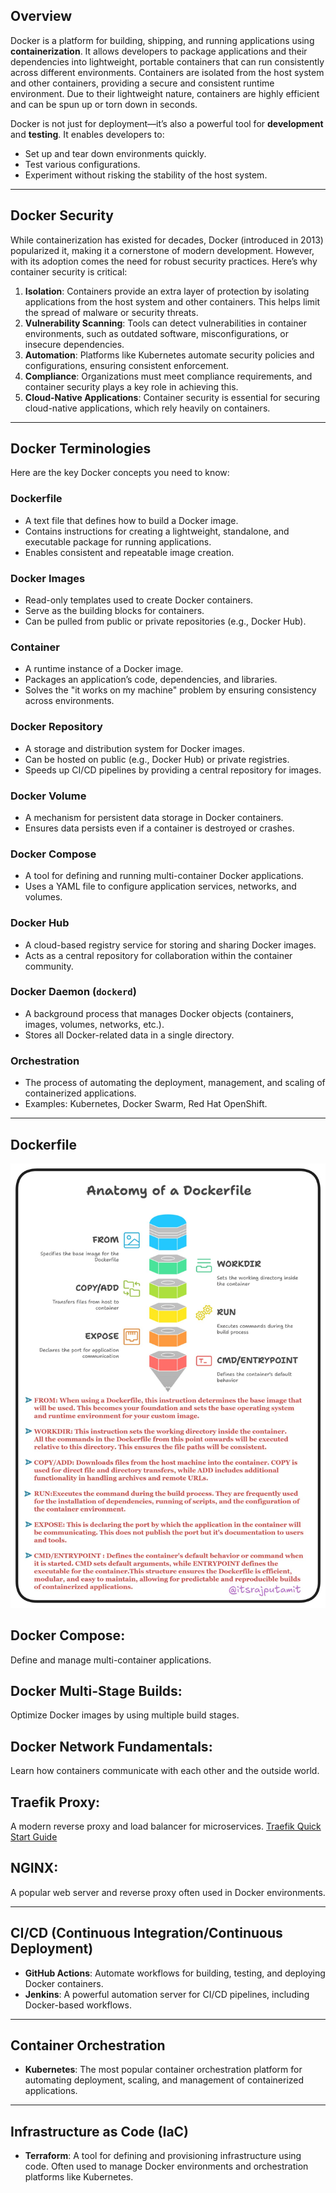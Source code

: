 ## **Overview**
Docker is a platform for building, shipping, and running applications using **containerization**. It allows developers to package applications and their dependencies into lightweight, portable containers that can run consistently across different environments. Containers are isolated from the host system and other containers, providing a secure and consistent runtime environment. Due to their lightweight nature, containers are highly efficient and can be spun up or torn down in seconds.

Docker is not just for deployment—it’s also a powerful tool for **development** and **testing**. It enables developers to:
- Set up and tear down environments quickly.
- Test various configurations.
- Experiment without risking the stability of the host system.

---
## **Docker Security**
While containerization has existed for decades, Docker (introduced in 2013) popularized it, making it a cornerstone of modern development. However, with its adoption comes the need for robust security practices. Here’s why container security is critical:

1. **Isolation**: Containers provide an extra layer of protection by isolating applications from the host system and other containers. This helps limit the spread of malware or security threats.
2. **Vulnerability Scanning**: Tools can detect vulnerabilities in container environments, such as outdated software, misconfigurations, or insecure dependencies.
3. **Automation**: Platforms like Kubernetes automate security policies and configurations, ensuring consistent enforcement.
4. **Compliance**: Organizations must meet compliance requirements, and container security plays a key role in achieving this.
5. **Cloud-Native Applications**: Container security is essential for securing cloud-native applications, which rely heavily on containers.

---

## **Docker Terminologies**
Here are the key Docker concepts you need to know:

### **Dockerfile**
- A text file that defines how to build a Docker image.
- Contains instructions for creating a lightweight, standalone, and executable package for running applications.
- Enables consistent and repeatable image creation.

### **Docker Images**
- Read-only templates used to create Docker containers.
- Serve as the building blocks for containers.
- Can be pulled from public or private repositories (e.g., Docker Hub).

### **Container** 

- A runtime instance of a Docker image.
- Packages an application’s code, dependencies, and libraries.
- Solves the "it works on my machine" problem by ensuring consistency across environments.

### **Docker Repository**
- A storage and distribution system for Docker images.
- Can be hosted on public (e.g., Docker Hub) or private registries.
- Speeds up CI/CD pipelines by providing a central repository for images.

### **Docker Volume**
- A mechanism for persistent data storage in Docker containers.
- Ensures data persists even if a container is destroyed or crashes.

### **Docker Compose**
- A tool for defining and running multi-container Docker applications.
- Uses a YAML file to configure application services, networks, and volumes.

### **Docker Hub**
- A cloud-based registry service for storing and sharing Docker images.
- Acts as a central repository for collaboration within the container community.

### **Docker Daemon (`dockerd`)**
- A background process that manages Docker objects (containers, images, volumes, networks, etc.).
- Stores all Docker-related data in a single directory.

### **Orchestration**
- The process of automating the deployment, management, and scaling of containerized applications.
- Examples: Kubernetes, Docker Swarm, Red Hat OpenShift.

---

## **Dockerfile**
![Anatomy of Dockerfile](../image/image.png)
## **Docker Compose**: 
Define and manage multi-container applications.
## **Docker Multi-Stage Builds**: 
Optimize Docker images by using multiple build stages.
## **Docker Network Fundamentals**: 
Learn how containers communicate with each other and the outside world.
## **Traefik Proxy**: 
A modern reverse proxy and load balancer for microservices. [Traefik Quick Start Guide](https://doc.traefik.io/traefik/getting-started/quick-start/)
## **NGINX**: 
A popular web server and reverse proxy often used in Docker environments.

---

## **CI/CD (Continuous Integration/Continuous Deployment)**
- **GitHub Actions**: Automate workflows for building, testing, and deploying Docker containers.
- **Jenkins**: A powerful automation server for CI/CD pipelines, including Docker-based workflows.

---

## **Container Orchestration**
- **Kubernetes**: The most popular container orchestration platform for automating deployment, scaling, and management of containerized applications.

---

## **Infrastructure as Code (IaC)**
- **Terraform**: A tool for defining and provisioning infrastructure using code. Often used to manage Docker environments and orchestration platforms like Kubernetes.

